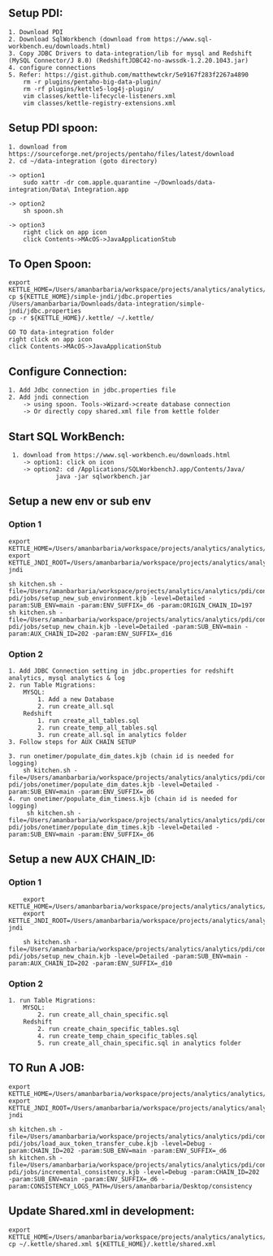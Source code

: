 ## Setup PDI:
	1. Download PDI
	2. Download SqlWorkbench (download from https://www.sql-workbench.eu/downloads.html)
	3. Copy JDBC Drivers to data-integration/lib for mysql and Redshift (MySQL Connector/J 8.0) (RedshiftJDBC42-no-awssdk-1.2.20.1043.jar)
	4. configure connections
	5. Refer: https://gist.github.com/matthewtckr/5e9167f283f2267a4890       
        rm -r plugins/pentaho-big-data-plugin/
        rm -rf plugins/kettle5-log4j-plugin/
        vim classes/kettle-lifecycle-listeners.xml
        vim classes/kettle-registry-extensions.xml

## Setup PDI spoon:
	1. download from https://sourceforge.net/projects/pentaho/files/latest/download
	2. cd ~/data-integration (goto directory)

	-> option1
		sudo xattr -dr com.apple.quarantine ~/Downloads/data-integration/Data\ Integration.app

	-> option2
		sh spoon.sh

	-> option3
		right click on app icon
		click Contents->MAcOS->JavaApplicationStub

## To Open Spoon:
	export KETTLE_HOME=/Users/amanbarbaria/workspace/projects/analytics/analytics/pdi/configs/development
	cp ${KETTLE_HOME}/simple-jndi/jdbc.properties /Users/amanbarbaria/Downloads/data-integration/simple-jndi/jdbc.properties
	cp -r ${KETTLE_HOME}/.kettle/ ~/.kettle/	

	GO TO data-integration folder
	right click on app icon
	click Contents->MAcOS->JavaApplicationStub
	
## Configure Connection:
	1. Add Jdbc connection in jdbc.properties file
	2. Add jndi connection 
		-> using spoon. Tools->Wizard->create database connection 
		-> Or directly copy shared.xml file from kettle folder

## Start SQL WorkBench:
	 1. download from https://www.sql-workbench.eu/downloads.html 
	 	-> option1: click on icon
		-> option2: cd /Applications/SQLWorkbenchJ.app/Contents/Java/
				 java -jar sqlworkbench.jar

			
## Setup a new env or sub env

### Option 1
    export KETTLE_HOME=/Users/amanbarbaria/workspace/projects/analytics/analytics/pdi/configs/development
    export KETTLE_JNDI_ROOT=/Users/amanbarbaria/workspace/projects/analytics/analytics/pdi/configs/development/simple-jndi

    sh kitchen.sh -file=/Users/amanbarbaria/workspace/projects/analytics/analytics/pdi/content-pdi/jobs/setup_new_sub_environment.kjb -level=Detailed -param:SUB_ENV=main -param:ENV_SUFFIX=_d6 -param:ORIGIN_CHAIN_ID=197
    sh kitchen.sh -file=/Users/amanbarbaria/workspace/projects/analytics/analytics/pdi/content-pdi/jobs/setup_new_chain.kjb -level=Detailed -param:SUB_ENV=main -param:AUX_CHAIN_ID=202 -param:ENV_SUFFIX=_d16

###  Option 2

	1. Add JDBC Connection setting in jdbc.properties for redshift analytics, mysql analytics & log 
	2. run Table Migrations:
	    MYSQL:
		    1. Add a new Database
		    2. run create_all.sql
	    Redshift
	        1. run create_all_tables.sql
	        2. run create_temp_all_tables.sql
	        3. run create_all.sql in analytics folder
	3. Follow steps for AUX CHAIN SETUP
	        
    3. run onetimer/populate_dim_dates.kjb (chain id is needed for logging)   
        sh kitchen.sh -file=/Users/amanbarbaria/workspace/projects/analytics/analytics/pdi/content-pdi/jobs/onetimer/populate_dim_dates.kjb -level=Detailed -param:SUB_ENV=main -param:ENV_SUFFIX=_d6 
    4. run onetimer/populate_dim_timess.kjb (chain id is needed for logging)
         sh kitchen.sh -file=/Users/amanbarbaria/workspace/projects/analytics/analytics/pdi/content-pdi/jobs/onetimer/populate_dim_times.kjb -level=Detailed -param:SUB_ENV=main -param:ENV_SUFFIX=_d6

## Setup a new AUX CHAIN_ID:

### Option 1
	    export KETTLE_HOME=/Users/amanbarbaria/workspace/projects/analytics/analytics/pdi/configs/development
    	export KETTLE_JNDI_ROOT=/Users/amanbarbaria/workspace/projects/analytics/analytics/pdi/configs/development/simple-jndi

        sh kitchen.sh -file=/Users/amanbarbaria/workspace/projects/analytics/analytics/pdi/content-pdi/jobs/setup_new_chain.kjb -level=Detailed -param:SUB_ENV=main -param:AUX_CHAIN_ID=202 -param:ENV_SUFFIX=_d10

### Option 2 
	1. run Table Migrations:
	    MYSQL:
			2. run create_all_chain_specific.sql
		Redshift
			2. run create_chain_specific_tables.sql		
			4. run create_temp_chain_specific_tables.sql
			5. run create_all_chain_specific.sql in analytics folder

## TO Run A JOB:
	export KETTLE_HOME=/Users/amanbarbaria/workspace/projects/analytics/analytics/pdi/configs/development
	export KETTLE_JNDI_ROOT=/Users/amanbarbaria/workspace/projects/analytics/analytics/pdi/configs/development/simple-jndi

	sh kitchen.sh -file=/Users/amanbarbaria/workspace/projects/analytics/analytics/pdi/content-pdi/jobs/load_aux_token_transfer_cube.kjb -level=Debug -param:CHAIN_ID=202 -param:SUB_ENV=main -param:ENV_SUFFIX=_d6 
	sh kitchen.sh -file=/Users/amanbarbaria/workspace/projects/analytics/analytics/pdi/content-pdi/jobs/incremental_consistency.kjb -level=Debug -param:CHAIN_ID=202 -param:SUB_ENV=main -param:ENV_SUFFIX=_d6 -param:CONSISTENCY_LOGS_PATH=/Users/amanbarbaria/Desktop/consistency 

## Update Shared.xml in development:
	export KETTLE_HOME=/Users/amanbarbaria/workspace/projects/analytics/analytics/pdi/configs/development
	cp ~/.kettle/shared.xml ${KETTLE_HOME}/.kettle/shared.xml
